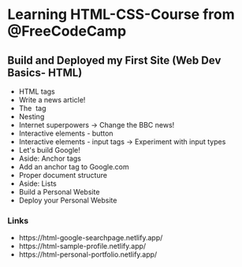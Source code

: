 # Learning HTML-CSS-Course from @FreeCodeCamp

<h2>Build and Deployed my First Site (Web Dev Basics- HTML)</h2>
<!-- Module Learning Outcomes --!>
<ul>
<li>HTML tags</li>
<li>Write a news article!</li>
<li>The <img> tag</li>
<li>Nesting</li>
<li>Internet superpowers -> Change the BBC news!</li>
<li>Interactive elements - button</li>
<li>Interactive elements - input tags -> Experiment with input types</li>
<li>Let's build Google!</li>
<li>Aside: Anchor tags</li>
<li>Add an anchor tag to Google.com</li>
<li>Proper document structure</li>
<li>Aside: Lists</li>
<li>Build a Personal Website</li>
<li>Deploy your Personal Website</li>
</ul>

<!-- Hosted Sites Links --!>
<h3>Links</h3>
<ul>
<li>https://html-google-searchpage.netlify.app/</li>
<li>https://html-sample-profile.netlify.app/</li>
<li>https://html-personal-portfolio.netlify.app/</li>
</ul>

